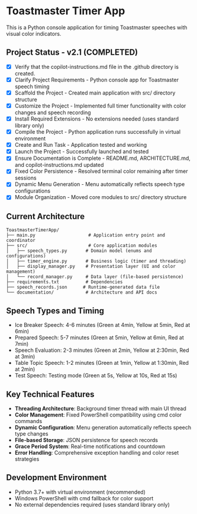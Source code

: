 <!-- Use this file to provide workspace-specific custom instructions to Copilot. For more details, visit https://code.visualstudio.com/docs/copilot/copilot-customization#_use-a-githubcopilotinstructionsmd-file -->

# Toastmaster Timer App

This is a Python console application for timing Toastmaster speeches with visual color indicators.

## Project Status - v2.1 (COMPLETED)

- [x] Verify that the copilot-instructions.md file in the .github directory is created.
- [x] Clarify Project Requirements - Python console app for Toastmaster speech timing
- [x] Scaffold the Project - Created main application with src/ directory structure
- [x] Customize the Project - Implemented full timer functionality with color changes and speech recording
- [x] Install Required Extensions - No extensions needed (uses standard library only)
- [x] Compile the Project - Python application runs successfully in virtual environment
- [x] Create and Run Task - Application tested and working
- [x] Launch the Project - Successfully launched and tested
- [x] Ensure Documentation is Complete - README.md, ARCHITECTURE.md, and copilot-instructions.md updated
- [x] Fixed Color Persistence - Resolved terminal color remaining after timer sessions
- [x] Dynamic Menu Generation - Menu automatically reflects speech type configurations
- [x] Module Organization - Moved core modules to src/ directory structure

## Current Architecture

```
ToastmasterTimerApp/
├── main.py                    # Application entry point and coordinator
├── src/                       # Core application modules
│   ├── speech_types.py       # Domain model (enums and configurations)
│   ├── timer_engine.py       # Business logic (timer and threading)
│   ├── display_manager.py    # Presentation layer (UI and color management)
│   └── record_manager.py     # Data layer (file-based persistence)
├── requirements.txt          # Dependencies
├── speech_records.json      # Runtime-generated data file
└── documentation/            # Architecture and API docs
```

## Speech Types and Timing

- Ice Breaker Speech: 4-6 minutes (Green at 4min, Yellow at 5min, Red at 6min)
- Prepared Speech: 5-7 minutes (Green at 5min, Yellow at 6min, Red at 7min)
- Speech Evaluation: 2-3 minutes (Green at 2min, Yellow at 2:30min, Red at 3min)
- Table Topic Speech: 1-2 minutes (Green at 1min, Yellow at 1:30min, Red at 2min)
- Test Speech: Testing mode (Green at 5s, Yellow at 10s, Red at 15s)

## Key Technical Features

- **Threading Architecture**: Background timer thread with main UI thread
- **Color Management**: Fixed PowerShell compatibility using cmd color commands
- **Dynamic Configuration**: Menu generation automatically reflects speech type changes
- **File-based Storage**: JSON persistence for speech records
- **Grace Period System**: Real-time notifications and countdown
- **Error Handling**: Comprehensive exception handling and color reset strategies

## Development Environment

- Python 3.7+ with virtual environment (recommended)
- Windows PowerShell with cmd fallback for color support
- No external dependencies required (uses standard library only)

